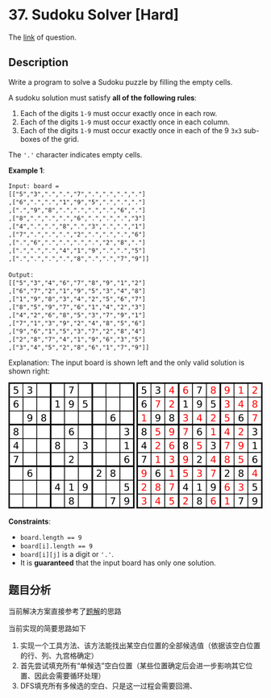 # 37. Sudoku Solver [Hard]

The [link](https://leetcode.com/problems/sudoku-solver/) of question.

## Description

Write a program to solve a Sudoku puzzle by filling the empty cells.

A sudoku solution must satisfy **all of the following rules**:

1. Each of the digits `1-9` must occur exactly once in each row.
2. Each of the digits `1-9` must occur exactly once in each column.
3. Each of the digits `1-9` must occur exactly once in each of the 9 `3x3` sub-boxes of the grid.

The `'.'` character indicates empty cells.

**Example 1**:

```
Input: board = 
[["5","3",".",".","7",".",".",".","."]
,["6",".",".","1","9","5",".",".","."]
,[".","9","8",".",".",".",".","6","."]
,["8",".",".",".","6",".",".",".","3"]
,["4",".",".","8",".","3",".",".","1"]
,["7",".",".",".","2",".",".",".","6"]
,[".","6",".",".",".",".","2","8","."]
,[".",".",".","4","1","9",".",".","5"]
,[".",".",".",".","8",".",".","7","9"]]

Output: 
[["5","3","4","6","7","8","9","1","2"]
,["6","7","2","1","9","5","3","4","8"]
,["1","9","8","3","4","2","5","6","7"]
,["8","5","9","7","6","1","4","2","3"]
,["4","2","6","8","5","3","7","9","1"]
,["7","1","3","9","2","4","8","5","6"]
,["9","6","1","5","3","7","2","8","4"]
,["2","8","7","4","1","9","6","3","5"]
,["3","4","5","2","8","6","1","7","9"]]
```

Explanation: The input board is shown left and the only valid solution is shown right:

![](./img/37-1.png)   ![](./img/37-2.png)

**Constraints**:

+ `board.length == 9`
+ `board[i].length == 9`
+ `board[i][j]` is a digit or `'.'`.
+ It is **guaranteed** that the input board has only one solution.

## 题目分析

当前解决方案直接参考了[题解](https://leetcode-cn.com/problems/sudoku-solver/solution/jie-shu-du-by-leetcode-solution/)的思路

当前实现的简要思路如下

1. 实现一个工具方法、该方法能找出某空白位置的全部候选值（依据该空白位置的行、列、九宫格确定）
2. 首先尝试填充所有“单候选”空白位置（某些位置确定后会进一步影响其它位置、因此会需要循环处理）
3. DFS填充所有多候选的空白、只是这一过程会需要回溯、

